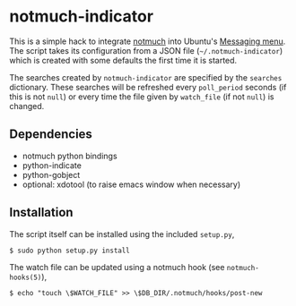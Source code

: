 notmuch-indicator
=================

This is a simple hack to integrate
[notmuch](http://www.notmuchmail.org/) into Ubuntu's
[Messaging menu](https://wiki.ubuntu.com/MessagingMenu). The script
takes its configuration from a JSON file (`~/.notmuch-indicator`) which is created with some defaults the first time it is started.

The searches created by `notmuch-indicator` are specified by the
`searches` dictionary. These searches will be refreshed every
`poll_period` seconds (if this is not `null`) or every time
the file given by `watch_file` (if not `null`) is changed.

Dependencies
------------

 * notmuch python bindings
 * python-indicate
 * python-gobject
 * optional: xdotool (to raise emacs window when necessary)

Installation
------------

The script itself can be installed using the included `setup.py`,

    $ sudo python setup.py install

The watch file can be updated using a notmuch hook (see `notmuch-hooks(5)`),

    $ echo "touch \$WATCH_FILE" >> \$DB_DIR/.notmuch/hooks/post-new
